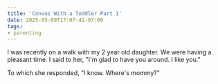 ```yaml
---
title: 'Convos With a Toddler Part 1'
date: 2025-05-09T17:07:41-07:00
tags:
- parenting
---
```


I was recently on a walk with my 2 year old daughter. We were having a pleasant time. I said to her, "I'm glad to have you around. I like you."

To which she responded, "I know. Where's mommy?"
